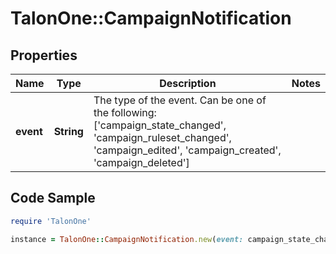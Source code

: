 # TalonOne::CampaignNotification

## Properties

Name | Type | Description | Notes
------------ | ------------- | ------------- | -------------
**event** | **String** | The type of the event. Can be one of the following: [&#39;campaign_state_changed&#39;, &#39;campaign_ruleset_changed&#39;, &#39;campaign_edited&#39;, &#39;campaign_created&#39;, &#39;campaign_deleted&#39;]  | 

## Code Sample

```ruby
require 'TalonOne'

instance = TalonOne::CampaignNotification.new(event: campaign_state_changed)
```


